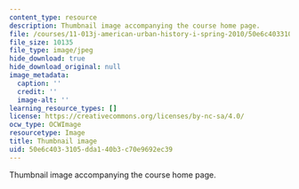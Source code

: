 ```yaml
---
content_type: resource
description: Thumbnail image accompanying the course home page.
file: /courses/11-013j-american-urban-history-i-spring-2010/50e6c4033105dda140b3c70e9692ec39_11-013js05-th.jpg
file_size: 10135
file_type: image/jpeg
hide_download: true
hide_download_original: null
image_metadata:
  caption: ''
  credit: ''
  image-alt: ''
learning_resource_types: []
license: https://creativecommons.org/licenses/by-nc-sa/4.0/
ocw_type: OCWImage
resourcetype: Image
title: Thumbnail image
uid: 50e6c403-3105-dda1-40b3-c70e9692ec39
---
```

Thumbnail image accompanying the course home page.